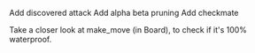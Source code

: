 Add discovered attack
Add alpha beta pruning
Add checkmate

Take a closer look at make_move (in Board), to check if it's 100% waterproof.